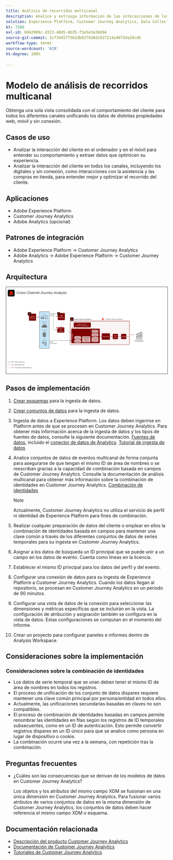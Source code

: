 ```yaml
---
title: Análisis de recorridos multicanal
description: Analice y extraiga información de las interacciones de los clientes en todo su recorrido.
solution: Experience Platform, Customer Journey Analytics, Data Collection
kt: 7208
exl-id: b042909c-d323-40d5-8b35-f3e5e3e26694
source-git-commit: 2cf3445775b2db827938d2927214a4073da20cdb
workflow-type: tm+mt
source-wordcount: '619'
ht-degree: 100%

---
```


# Modelo de análisis de recorridos multicanal

Obtenga una sola vista consolidada con el comportamiento del cliente para todos los diferentes canales unificando los datos de distintas propiedades web, móvil y sin conexión.

## Casos de uso

* Analizar la interacción del cliente en el ordenador y en el móvil para entender su comportamiento y extraer datos que optimicen su experiencia.
* Analizar la interacción del cliente en todos los canales, incluyendo los digitales y sin conexión, como interacciones con la asistencia y las compras en tienda, para entender mejor y optimizar el recorrido del cliente. 

## Aplicaciones

* Adobe Experience Platform
* Customer Journey Analytics
* Adobe Analytics (opcional)

## Patrones de integración

* Adobe Experience Platform → Customer Journey Analytics
* Adobe Analytics → Adobe Experience Platform → Customer Journey Analytics

## Arquitectura

<img src="assets/CJA.svg" alt="Arquitectura de referencia para el modelo de Customer Journey Analytics" style="border:1px solid #4a4a4a" />

## Pasos de implementación

1. [Crear esquemas](https://experienceleague.adobe.com/docs/platform-learn/tutorials/schemas/create-a-schema.html?lang=es) para la ingesta de datos.
1. [Crear conjuntos de datos](https://experienceleague.adobe.com/docs/platform-learn/tutorials/data-ingestion/create-datasets-and-ingest-data.html?lang=es) para la ingesta de datos.
1. Ingesta de datos a Experience Platform.
Los datos deben ingerirse en Platform antes de que se procesen en Customer Journey Analytics. Para obtener más información acerca de la ingesta de datos y los tipos de fuentes de datos, consulte la siguiente documentación. [Fuentes de datos](https://experienceleague.adobe.com/docs/experience-platform/sources/home.html?lang=es), incluido el [conector de datos de Analytics](https://experienceleague.adobe.com/docs/experience-platform/sources/connectors/adobe-applications/analytics.html?lang=es). [Tutorial de ingesta de datos](https://experienceleague.adobe.com/?recommended=ExperiencePlatform-D-1-2020.1.dataingestion&amp;lang=es)
1. Analice conjuntos de datos de eventos multicanal de forma conjunta para asegurarse de que tengan el mismo ID de área de nombres o se reescriban gracias a la capacidad de combinación basada en campos de Customer Journey Analytics. Consulte la documentación de análisis multicanal para obtener más información sobre la combinación de identidades en Customer Journey Analytics. [Combinación de identidades](https://experienceleague.adobe.com/docs/analytics-platform/using/cja-connections/cca/overview.html?lang=es)

   >[!NOTE]
   >
   >Actualmente, Customer Journey Analytics no utiliza el servicio de perfil ni identidad de Experience Platform para fines de combinación.

1. Realizar cualquier preparación de datos del cliente o emplear en ellos la combinación de identidades basada en campos para mantener una clave común a través de los diferentes conjuntos de datos de series temporales para su ingesta en Customer Journey Analytics.
1. Asignar a los datos de búsqueda un ID principal que se puede unir a un campo en los datos de evento. Cuenta como líneas en la licencia.
1. Establecer el mismo ID principal para los datos del perfil y del evento.
1. Configurar una conexión de datos para su ingesta de Experience Platform a Customer Journey Analytics. Cuando los datos llegan al repositorio, se procesan en Customer Journey Analytics en un periodo de 90 minutos.
1. Configurar una vista de datos de la conexión para seleccionar las dimensiones y métricas específicas que se incluirán en la vista. La configuración de atribución y asignación también se configura en la vista de datos. Estas configuraciones se computan en el momento del informe.
1. Crear un proyecto para configurar paneles e informes dentro de Analysis Workspace.

## Consideraciones sobre la implementación

### Consideraciones sobre la combinación de identidades

* Los datos de serie temporal que se unan deben tener el mismo ID de área de nombres en todos los registros.
* El proceso de unificación de los conjunto de datos dispares requiere mantener una clave común principal por persona/entidad en todos ellos.
* Actualmente, las unificaciones secundarias basadas en claves no son compatibles.
* El proceso de combinación de identidades basadas en campos permite renombrar las identidades en filas según los registros de ID temporales subsecuentes, como en un ID de autenticación. Esto permite convertir registros dispares en un ID único para que se analice como persona en lugar de dispositivo o cookie.
* La combinación ocurre una vez a la semana, con repetición tras la combinación.

## Preguntas frecuentes

* ¿Cuáles son las consecuencias que se derivan de los modelos de datos en Customer Journey Analytics?

   Los objetos y los atributos del mismo campo XDM se fusionan en una única dimensión en Customer Journey Analytics. Para fusionar varios atributos de varios conjuntos de datos en la misma dimensión de Customer Journey Analytics, los conjuntos de datos deben hacer referencia el mismo campo XDM o esquema.

## Documentación relacionada

* [Descripción del producto Customer Journey Analytics](https://helpx.adobe.com/es/legal/product-descriptions/customer-journey-analytics.html)
* [Documentación de Customer Journey Analytics](https://experienceleague.adobe.com/docs/customer-journey-analytics.html?lang=es)
* [Tutoriales de Customer Journey Analytics](https://experienceleague.adobe.com/docs/customer-journey-analytics-learn/tutorials/overview.html?lang=es)
